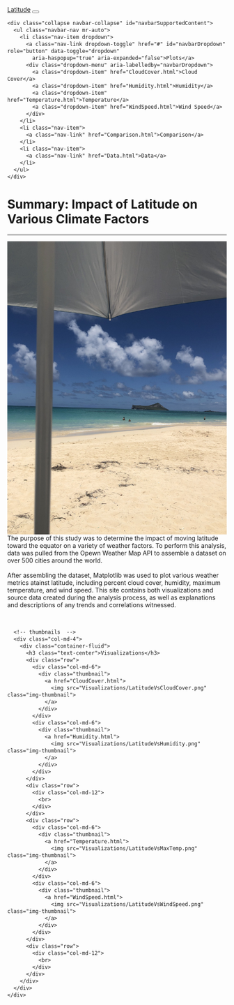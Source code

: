 <!DOCTYPE html>
<html lang="en">

<head>
  <meta charset="UTF-8">
  <title>Latitude Study</title>

  <link rel="stylesheet" href="https://stackpath.bootstrapcdn.com/bootstrap/4.3.1/css/bootstrap.min.css"
    integrity="sha384-ggOyR0iXCbMQv3Xipma34MD+dH/1fQ784/j6cY/iJTQUOhcWr7x9JvoRxT2MZw1T" crossorigin="anonymous">
  <link rel="stylesheet" href="style.css">
  <!-- <script src="https://stackpath.bootstrapcdn.com/bootstrap/4.3.1/js/bootstrap.min.js" integrity="sha384-JjSmVgyd0p3pXB1rRibZUAYoIIy6OrQ6VrjIEaFf/nJGzIxFDsf4x0xIM+B07jRM" crossorigin="anonymous"></script> -->

</head>

<!-- <script src="https://stackpath.bootstrapcdn.com/bootstrap/4.3.1/js/bootstrap.min.js" integrity="sha384-JjSmVgyd0p3pXB1rRibZUAYoIIy6OrQ6VrjIEaFf/nJGzIxFDsf4x0xIM+B07jRM" crossorigin="anonymous"></script> -->

<body>
  <!-- start nav bar -->
  <nav class="navbar navbar-expand-lg navbar-light bg-light">
    <a class="navbar-brand" href="index.html">Latitude</a>
    <button class="navbar-toggler" type="button" data-toggle="collapse" data-target="#navbarSupportedContent"
      aria-controls="navbarSupportedContent" aria-expanded="false" aria-label="Toggle navigation">
      <span class="navbar-toggler-icon"></span>
    </button>

    <div class="collapse navbar-collapse" id="navbarSupportedContent">
      <ul class="navbar-nav mr-auto">
        <li class="nav-item dropdown">
          <a class="nav-link dropdown-toggle" href="#" id="navbarDropdown" role="button" data-toggle="dropdown"
            aria-haspopup="true" aria-expanded="false">Plots</a>
          <div class="dropdown-menu" aria-labelledby="navbarDropdown">
            <a class="dropdown-item" href="CloudCover.html">Cloud Cover</a>
            <a class="dropdown-item" href="Humidity.html">Humidity</a>
            <a class="dropdown-item" href="Temperature.html">Temperature</a>
            <a class="dropdown-item" href="WindSpeed.html">Wind Speed</a>
          </div>
        </li>
        <li class="nav-item">
          <a class="nav-link" href="Comparison.html">Comparison</a>
        </li>
        <li class="nav-item">
          <a class="nav-link" href="Data.html">Data</a>
        </li>
      </ul>
    </div>
  </nav>
  <!-- end nav bar -->

  <div class="container-fluid" id="box">
    <!-- Summary -->
    <div class="row">
      <div class="col-md-8">
        <div class="container-fluid">
          <div class="row">
            <div class="col-md-12">
              <h1 class="text-center">Summary: Impact of Latitude on Various Climate Factors</h1>
            </div>
          </div>
          <div class="row">
            <div class="col-md-12">
              <hr>
            </div>
          </div>
          <div class="row">
            <div class="col-md-6">
              <img src="Beach.png" class=img-fluid alt="Wiamanalo Bay" align="left">
            </div>
            <div class="col-md-6">
              <p>The purpose of this study was to determine the impact of moving latitude toward the equator on a
                variety of weather factors. To perform this analysis, data was pulled from the Opewn Weather Map API to
                assemble a dataset
                on over 500 cities around the world.
                <br>
                <br>
                After assembling the dataset, Matplotlib was used to plot various weather metrics atainst latitude,
                including percent cloud cover, humidity, maximum temperature, and wind speed.
                This site contains both visualizations and source data created during the analysis process, as well as
                explanations and descriptions of any trends and correlations witnessed.
              </p>
            </div>
          </div>
          <div class="row">
            <div class="col-md-12">
              <br>
            </div>
          </div>
        </div>
      </div>

      <!-- thumbnails  -->
      <div class="col-md-4">
        <div class="container-fluid">
          <h3 class="text-center">Visualizations</h3>
          <div class="row">
            <div class="col-md-6">
              <div class="thumbnail">
                <a href="CloudCover.html">
                  <img src="Visualizations/LatitudeVsCloudCover.png" class="img-thumbnail">
                </a>
              </div>
            </div>
            <div class="col-md-6">
              <div class="thumbnail">
                <a href="Humidity.html">
                  <img src="Visualizations/LatitudeVsHumidity.png" class="img-thumbnail">
                </a>
              </div>
            </div>
          </div>
          <div class="row">
            <div class="col-md-12">
              <br>
            </div>
          </div>
          <div class="row">
            <div class="col-md-6">
              <div class="thumbnail">
                <a href="Temperature.html">
                  <img src="Visualizations/LatitudeVsMaxTemp.png" class="img-thumbnail">
                </a>
              </div>
            </div>
            <div class="col-md-6">
              <div class="thumbnail">
                <a href="WindSpeed.html">
                  <img src="Visualizations/LatitudeVsWindSpeed.png" class="img-thumbnail">
                </a>
              </div>
            </div>
          </div>
          <div class="row">
            <div class="col-md-12">
              <br>
            </div>
          </div>
        </div>
      </div>
    </div>
  </div>
  <!-- Optional JavaScript -->
  <!-- jQuery first, then Popper.js, then Bootstrap JS -->
  <script src="https://code.jquery.com/jquery-3.3.1.slim.min.js"
    integrity="sha384-q8i/X+965DzO0rT7abK41JStQIAqVgRVzpbzo5smXKp4YfRvH+8abtTE1Pi6jizo"
    crossorigin="anonymous"></script>
  <script src="https://cdnjs.cloudflare.com/ajax/libs/popper.js/1.14.7/umd/popper.min.js"
    integrity="sha384-UO2eT0CpHqdSJQ6hJty5KVphtPhzWj9WO1clHTMGa3JDZwrnQq4sF86dIHNDz0W1"
    crossorigin="anonymous"></script>
  <script src="https://stackpath.bootstrapcdn.com/bootstrap/4.3.1/js/bootstrap.min.js"
    integrity="sha384-JjSmVgyd0p3pXB1rRibZUAYoIIy6OrQ6VrjIEaFf/nJGzIxFDsf4x0xIM+B07jRM"
    crossorigin="anonymous"></script>
</body>
